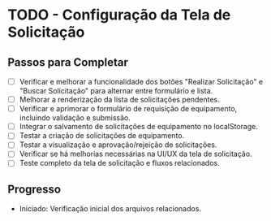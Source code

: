# TODO - Configuração da Tela de Solicitação

## Passos para Completar

- [ ] Verificar e melhorar a funcionalidade dos botões "Realizar Solicitação" e "Buscar Solicitação" para alternar entre formulário e lista.
- [ ] Melhorar a renderização da lista de solicitações pendentes.
- [ ] Verificar e aprimorar o formulário de requisição de equipamento, incluindo validação e submissão.
- [ ] Integrar o salvamento de solicitações de equipamento no localStorage.
- [ ] Testar a criação de solicitações de equipamento.
- [ ] Testar a visualização e aprovação/rejeição de solicitações.
- [ ] Verificar se há melhorias necessárias na UI/UX da tela de solicitação.
- [ ] Teste completo da tela de solicitação e fluxos relacionados.

## Progresso
- Iniciado: Verificação inicial dos arquivos relacionados.
